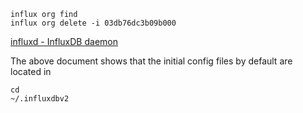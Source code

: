 
```
influx org find
influx org delete -i 03db76dc3b09b000
```

[influxd - InfluxDB daemon](https://v2.docs.influxdata.com/v2.0/reference/cli/influxd/)

The above document shows that the initial config files
by default are located in
```
cd
~/.influxdbv2
```
